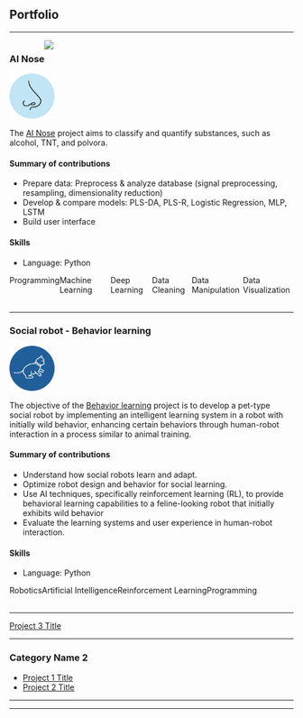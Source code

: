 <link rel="stylesheet" href="https://cdnjs.cloudflare.com/ajax/libs/font-awesome/6.2.0/css/all.min.css">

## Portfolio

---
<div style="display: flex; flex-direction: row;">
  <h3>AI Nose</h3>
  <a href="https://github.com/KarolayDeLaCruz/Github-example">
    <img src="https://img.shields.io/badge/View_on_GitHub-blue?logo=GitHub">
  </a>
</div>

<img src="images/nose_draw.svg?raw=true" width="80" height="80"/>

The [AI Nose](https://github.com/KarolayDeLaCruz/Github-example) project aims to classify and quantify substances, such
as alcohol, TNT, and polvora.

#### Summary of contributions

- Prepare data: Preprocess & analyze database (signal preprocessing, resampling, dimensionality reduction)
- Develop & compare models: PLS-DA, PLS-R, Logistic Regression, MLP, LSTM
- Build user interface

#### Skills

- Language: Python

<div class="container" style="display: flex; flex-direction: row;">
  <div class="item">Programming</div>
  <div class="item">Machine Learning</div>
  <div class="item">Deep Learning</div>
  <div class="item">Data Cleaning</div>
  <div class="item">Data Manipulation</div>
  <div class="item">Data Visualization</div>
</div>

<!--<a href="https://github.com/KarolayDeLaCruz/Github-example" class="button">
View More <i class="fas fa-long-arrow-right"></i></a>-->

<br>

---
### Social robot - Behavior learning

<img src="images/cat_draw.svg?raw=true" width="80" height="80"/>

The objective of the [Behavior learning](https://github.com/KarolayDeLaCruz/Github-example) project is to develop a
pet-type social robot by implementing an intelligent learning system in a
robot with initially wild behavior, enhancing certain behaviors through human-robot interaction in a process similar to
animal training.

#### Summary of contributions

- Understand how social robots learn and adapt.
- Optimize robot design and behavior for social learning.
- Use AI techniques, specifically reinforcement learning (RL), to provide behavioral learning capabilities to a
  feline-looking robot that initially exhibits wild behavior
- Evaluate the learning systems and user experience in human-robot interaction.

#### Skills

- Language: Python

<div class="container" style="display: flex; flex-direction: row;">
  <div class="item2">Robotics</div>
  <div class="item2">Artificial Intelligence</div>
  <div class="item2">Reinforcement Learning</div>
  <div class="item2">Programming</div>
</div>


<br>

---
[Project 3 Title](http://example.com/)


---

### Category Name 2

- [Project 1 Title](http://example.com/)
- [Project 2 Title](http://example.com/)

---





---
<!-- Remove above link if you don't want to attibute -->
